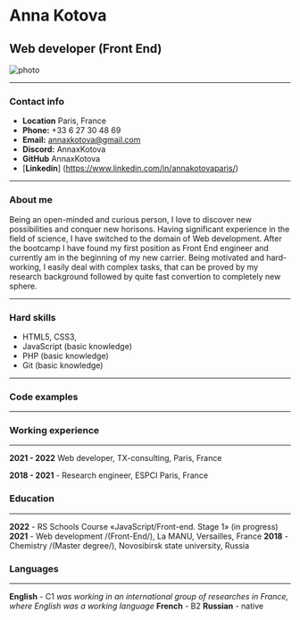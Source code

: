 # **Anna Kotova**
## **Web developer (Front End)**

![photo](https://media-exp1.licdn.com/dms/image/C4D03AQGNFADpLyMnqQ/profile-displayphoto-shrink_800_800/0/1624726869843?e=1653523200&v=beta&t=daO6FY9NEbIq9tQ5r8EFqLh6f_M8CxIQKJ3KnZ9nxRQ)

******
### **Contact info**
* **Location** Paris, France
* **Phone:** +33 6 27 30 48 69
* **Email:** annaxkotova@gmail.com
* **Discord:** AnnaxKotova
* **GitHub** AnnaxKotova
* [**Linkedin**] (https://www.linkedin.com/in/annakotovaparis/)
******

### **About me**
Being an open-minded and curious person, I love to discover new possibilities and conquer new horisons.
Having significant experience in the field of science, I have switched to the domain of Web development. After the bootcamp I have found my first position as Front End engineer and currently am in the beginning of my new carrier. 
Being motivated and hard-working, I easily deal with complex tasks, that can be proved by my research background followed by quite fast convertion to completely new sphere.
*******

### **Hard skills**
* HTML5, CSS3,
* JavaScript (basic knowledge)
* PHP (basic knowledge)
* Git (basic knowledge)
*******

### **Code examples**
*******

### **Working experience**
*******
**2021 - 2022** Web developer, TX-consulting, Paris, France

**2018 - 2021** - Research engineer, ESPCI Paris, France

### **Education**
*******
**2022** - RS Schools Course «JavaScript/Front-end. Stage 1» (in progress)
**2021** - Web development /(Front-End/), La MANU, Versailles, France
**2018** - Chemistry /(Master degree/), Novosibirsk state university, Russia

### **Languages**
*******
**English** - C1 *was working in an international group of researches in France, where English was a working language*
**French** - B2
**Russian** - native